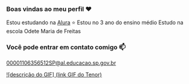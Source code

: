 ### Boas vindas ao meu perfil ❤️
Estou estudando na [Alura](https://www.alura.com.br) ⭐
Estou no 3 ano do ensino médio 
Estudo na escola Odete Maria de Freitas
### Você pode entrar em contato comigo 📫
00001106356512SP@al.educacao.sp.gov.br

[![descrição do GIF] (link GIF do Tenor)](https://tenor.com/pt-BR/view/hello-gif-24408873)



